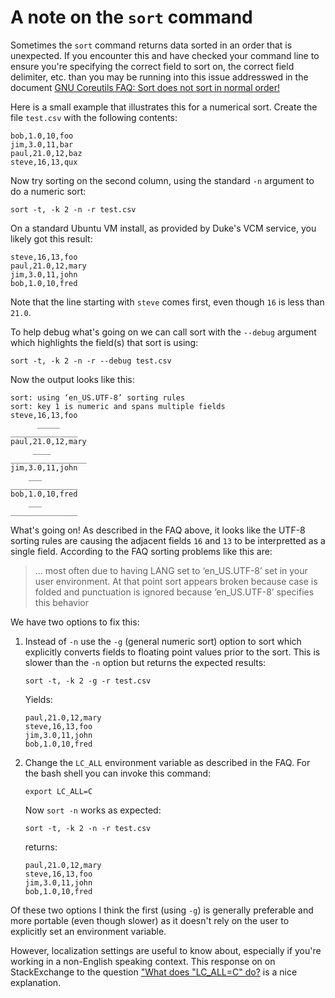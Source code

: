 
# A note on the `sort` command

Sometimes the `sort` command returns data sorted in an order that is unexpected. If you encounter this and have checked your command line to ensure you're specifying the correct field to sort on, the correct field delimiter, etc. than you may be running into this issue addresswed in the document [GNU Coreutils FAQ: Sort does not sort in normal order!](https://www.gnu.org/software/coreutils/faq/coreutils-faq.html#Sort-does-not-sort-in-normal-order_0021)

Here is a small example that illustrates this for a numerical sort. Create the file `test.csv` with the following contents:

```
bob,1.0,10,foo
jim,3.0,11,bar
paul,21.0,12,baz
steve,16,13,qux
```

Now try sorting on the second column, using the standard `-n` argument to do a numeric sort:

```
sort -t, -k 2 -n -r test.csv
```

On a standard Ubuntu VM install, as provided by Duke's VCM service, you likely got this result:

```
steve,16,13,foo
paul,21.0,12,mary
jim,3.0,11,john
bob,1.0,10,fred
```

Note that the line starting with `steve` comes first, even though `16` is less than `21.0`.

To help debug what's going on we can call sort with the `--debug` argument which highlights the field(s) that sort is using:

```
sort -t, -k 2 -n -r --debug test.csv
```

Now the output looks like this:

```
sort: using ‘en_US.UTF-8’ sorting rules
sort: key 1 is numeric and spans multiple fields
steve,16,13,foo
      _____
_______________
paul,21.0,12,mary
     ____
_________________
jim,3.0,11,john
    ___
_______________
bob,1.0,10,fred
    ___
_______________
```

What's going on!  As described in the FAQ above, it looks like the UTF-8 sorting rules are causing the adjacent fields `16` and `13` to be interpretted as a single field. According to the FAQ sorting problems like this are:

>... most often due to having LANG set to ‘en_US.UTF-8’ set in your user environment. At that point sort appears broken because case is folded and punctuation is ignored because ‘en_US.UTF-8’ specifies this behavior


We have two options to fix this:

1) Instead of `-n` use the `-g` (general numeric sort) option to sort which explicitly converts fields to floating point values prior to the sort.  This is slower than the `-n` option but returns the expected results:

    ```
    sort -t, -k 2 -g -r test.csv
    ```

    Yields:

    ```
    paul,21.0,12,mary
    steve,16,13,foo
    jim,3.0,11,john
    bob,1.0,10,fred
    ```
2) Change the `LC_ALL` environment variable as described in the FAQ. For the bash shell you can invoke this command:

    ```
    export LC_ALL=C
    ```

    Now `sort -n` works as expected:

    ```
    sort -t, -k 2 -n -r test.csv
    ```

    returns:

    ```
    paul,21.0,12,mary
    steve,16,13,foo
    jim,3.0,11,john
    bob,1.0,10,fred
    ```    

Of these two options I think the first (using `-g`) is generally preferable and more portable (even though slower) as it doesn't rely on the user to explicitly set an environment variable. 

However, localization settings are useful to know about, especially if you're working in a non-English speaking context.  This response on on StackExchange to the question ["What does "LC_ALL=C" do?](https://unix.stackexchange.com/a/87763) is a nice explanation.
